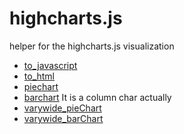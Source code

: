 ﻿# highcharts.js

helper for the highcharts.js visualization

+ [to_javascript](highcharts.js/to_javascript.1) 
+ [to_html](highcharts.js/to_html.1) 
+ [piechart](highcharts.js/piechart.1) 
+ [barchart](highcharts.js/barchart.1) It is a column char actually
+ [varywide_pieChart](highcharts.js/varywide_pieChart.1) 
+ [varywide_barChart](highcharts.js/varywide_barChart.1) 
